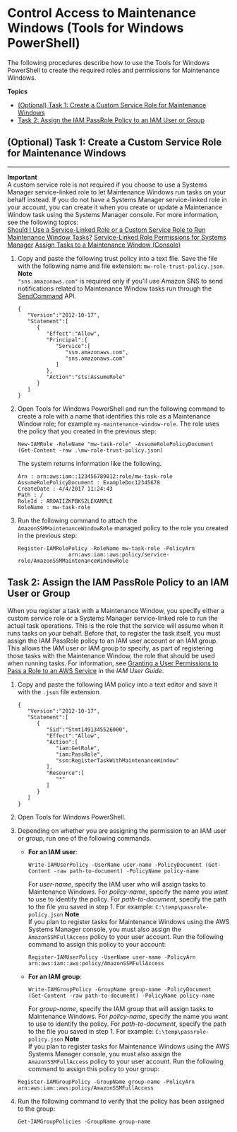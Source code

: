 # Control Access to Maintenance Windows \(Tools for Windows PowerShell\)<a name="sysman-maintenance-perm-ps"></a>

The following procedures describe how to use the Tools for Windows PowerShell to create the required roles and permissions for Maintenance Windows\.

**Topics**
+ [\(Optional\) Task 1: Create a Custom Service Role for Maintenance Windows](#sysman-maintenance-role-ps)
+ [Task 2: Assign the IAM PassRole Policy to an IAM User or Group](#sysman-mw-passrole-ps)

## \(Optional\) Task 1: Create a Custom Service Role for Maintenance Windows<a name="sysman-maintenance-role-ps"></a>

****
**Important**  
A custom service role is not required if you choose to use a Systems Manager service\-linked role to let Maintenance Windows run tasks on your behalf instead\. If you do not have a Systems Manager service\-linked role in your account, you can create it when you create or update a Maintenance Window task using the Systems Manager console\. For more information, see the following topics:  
[Should I Use a Service\-Linked Role or a Custom Service Role to Run Maintenance Window Tasks?](sysman-maintenance-permissions.md#maintenance-window-tasks-service-role)
[Service\-Linked Role Permissions for Systems Manager](using-service-linked-roles.md#slr-permissions)
[Assign Tasks to a Maintenance Window \(Console\)](sysman-maintenance-assign-tasks.md)

1. Copy and paste the following trust policy into a text file\. Save the file with the following name and file extension: `mw-role-trust-policy.json`\.
**Note**  
`"sns.amazonaws.com"` is required only if you'll use Amazon SNS to send notifications related to Maintenance Window tasks run through the [SendCommand](https://docs.aws.amazon.com/systems-manager/latest/APIReference/API_SendCommand.html) API\.

   ```
   {
      "Version":"2012-10-17",
      "Statement":[
         {
            "Effect":"Allow",
            "Principal":{
               "Service":[
                  "ssm.amazonaws.com",
                  "sns.amazonaws.com"
               ]
            },
            "Action":"sts:AssumeRole"
         }
      ]
   }
   ```

1. Open Tools for Windows PowerShell and run the following command to create a role with a name that identifies this role as a Maintenance Window role; for example `my-maintenance-window-role`\. The role uses the policy that you created in the previous step:

   ```
   New-IAMRole -RoleName "mw-task-role" -AssumeRolePolicyDocument (Get-Content -raw .\mw-role-trust-policy.json)
   ```

   The system returns information like the following\.

   ```
   Arn : arn:aws:iam::123456789012:role/mw-task-role
   AssumeRolePolicyDocument : ExampleDoc12345678
   CreateDate : 4/4/2017 11:24:43
   Path : /
   RoleId : AROAIIZKPBKS2LEXAMPLE
   RoleName : mw-task-role
   ```

1. Run the following command to attach the `AmazonSSMMaintenanceWindowRole` managed policy to the role you created in the previous step:

   ```
   Register-IAMRolePolicy -RoleName mw-task-role -PolicyArn
                   arn:aws:iam::aws:policy/service-role/AmazonSSMMaintenanceWindowRole
   ```

## Task 2: Assign the IAM PassRole Policy to an IAM User or Group<a name="sysman-mw-passrole-ps"></a>

When you register a task with a Maintenance Window, you specify either a custom service role or a Systems Manager service\-linked role to run the actual task operations\. This is the role that the service will assume when it runs tasks on your behalf\. Before that, to register the task itself, you must assign the IAM PassRole policy to an IAM user account or an IAM group\. This allows the IAM user or IAM group to specify, as part of registering those tasks with the Maintenance Window, the role that should be used when running tasks\. For information, see [Granting a User Permissions to Pass a Role to an AWS Service](https://docs.aws.amazon.com/IAM/latest/UserGuide/id_roles_use_passrole.html) in the *IAM User Guide*\.

1. Copy and paste the following IAM policy into a text editor and save it with the `.json` file extension\.

   ```
   {
      "Version":"2012-10-17",
      "Statement":[
         {
            "Sid":"Stmt1491345526000",
            "Effect":"Allow",
            "Action":[
               "iam:GetRole",
               "iam:PassRole",
               "ssm:RegisterTaskWithMaintenanceWindow"
            ],
            "Resource":[
               "*"
            ]
         }
      ]
   }
   ```

1. Open Tools for Windows PowerShell\.

1. Depending on whether you are assigning the permission to an IAM user or group, run one of the following commands\.
   + **For an IAM user**:

     ```
     Write-IAMUserPolicy -UserName user-name -PolicyDocument (Get-Content -raw path-to-document) -PolicyName policy-name
     ```

     For *user\-name*, specify the IAM user who will assign tasks to Maintenance Windows\. For *policy\-name*, specify the name you want to use to identify the policy\. For *path\-to\-document*, specify the path to the file you saved in step 1\. For example: `C:\temp\passrole-policy.json`
**Note**  
If you plan to register tasks for Maintenance Windows using the AWS Systems Manager console, you must also assign the `AmazonSSMFullAccess` policy to your user account\. Run the following command to assign this policy to your account:  

     ```
     Register-IAMUserPolicy -UserName user-name -PolicyArn arn:aws:iam::aws:policy/AmazonSSMFullAccess
     ```
   + **For an IAM group**:

     ```
     Write-IAMGroupPolicy -GroupName group-name -PolicyDocument (Get-Content -raw path-to-document) -PolicyName policy-name
     ```

     For *group\-name*, specify the IAM group that will assign tasks to Maintenance Windows\. For *policy\-name*, specify the name you want to use to identify the policy\. For *path\-to\-document*, specify the path to the file you saved in step 1\. For example: `C:\temp\passrole-policy.json`
**Note**  
If you plan to register tasks for Maintenance Windows using the AWS Systems Manager console, you must also assign the `AmazonSSMFullAccess` policy to your user account\. Run the following command to assign this policy to your group:  

   ```
   Register-IAMGroupPolicy -GroupName group-name -PolicyArn arn:aws:iam::aws:policy/AmazonSSMFullAccess
   ```

1. Run the following command to verify that the policy has been assigned to the group:

   ```
   Get-IAMGroupPolicies -GroupName group-name
   ```